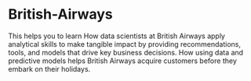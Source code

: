 # British-Airways
This helps you to learn How data scientists at British Airways apply analytical skills to make tangible impact by providing recommendations, tools, and models that drive key business decisions. How using data and predictive models helps British Airways acquire customers before they embark on their holidays.
